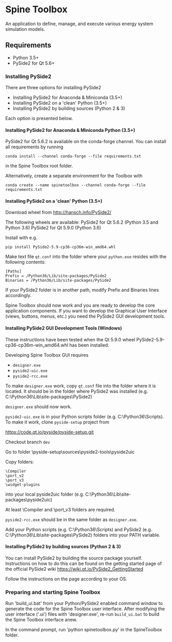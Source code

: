 # Spine Toolbox

An application to define, manage, and execute various energy system 
simulation models.

## Requirements

- Python 3.5+
- PySide2 for Qt 5.6+

### Installing PySide2

There are three options for installing PySide2

- Installing PySide2 for Anaconda & Miniconda (3.5+)
- Installing PySide2 on a 'clean' Python (3.5+)
- Installing PySide2 by building sources (Python 2 & 3)

Each option is presented below.

#### Installing PySide2 for Anaconda & Miniconda Python (3.5+)

PySide2 for Qt 5.6.2 is available on the conda-forge channel. You can install all requirements by running

    conda install --channel conda-forge --file requirements.txt

in the Spine Toolbox root folder.

Alternatively, create a separate environment for the Toolbox with 

	conda create --name spinetoolbox --channel conda-forge --file requirements.txt

#### Installing PySide2 on a 'clean' Python (3.5+)

Download wheel from http://hansch.info/PySide2/

The following wheels are available:
PySide2 for Qt 5.6.2 (Python 3.5 and Python 3.6)
PySide2 for Qt 5.9.0 (Python 3.6)

Install with e.g.

    pip install PySide2-5.9-cp36-cp36m-win_amd64.whl

Make text file `qt.conf` into the folder where your `python.exe` 
resides with the following contents:

    [Paths]
    Prefix = /Python36/Lib/site-packages/PySide2
    Binaries = /Python36/Lib/site-packages/PySide2

If your PySide2 folder is in another path, modify Prefix and Binaries 
lines accordingly.

Spine Toolbox should now work and you are ready to develop the core 
application components. If you want to develop the Graphical User 
Interface (views, buttons, menus, etc.) you need the PySide2 GUI 
development tools.

#### Installing PySide2 GUI Development Tools (Windows)

These instructions have been tested when the Qt 5.9.0 wheel 
PySide2-5.9-cp36-cp36m-win_amd64.whl has been installed.

Developing Spine Toolbox GUI requires

- `designer.exe`
- `pyside2-uic.exe`
- `pyside2-rcc.exe`

To make `designer.exe` work, copy `qt.conf` file into the folder where 
it is located. It should be in the folder where PySide2 was installed 
(e.g. C:\Python36\Lib\site-packages\PySide2)

`designer.exe` should now work.

`pyside2-uic.exe` is in your Python scripts folder 
(e.g. C:\Python36\Scripts). To make it work, clone `pyside-setup` 
project from

https://code.qt.io/pyside/pyside-setup.git

Checkout branch `dev`

Go to folder \pyside-setup\sources\pyside2-tools\pyside2uic

Copy folders:

    \Compiler
    \port_v2
    \port_v3
    \widget-plugins

into your local pyside2uic folder 
(e.g. C:\Python36\Lib\site-packages\pyside2uic)

At least \Compiler and \port_v3 folders are required.

`pyside2-rcc.exe` should be in the same folder as `designer.exe`.

Add your Python scripts (e.g. C:\Python36\Scripts) and PySide2 
(e.g. C:\Python36\Lib\site-packages\PySide2) folders into your PATH 
variable.

#### Installing PySide2 by building sources (Python 2 & 3)

You can install PySide2 by building the source package yourself. Instructions 
on how to do this can be found on the getting started page of the official
PySide2 wiki 
https://wiki.qt.io/PySide2_GettingStarted
  
Follow the instructions on the page according to your OS.

### Preparing and starting Spine Toolbox

Run 'build_ui.bat' from your Python/PySide2 enabled command window to generate
the code for the Spine Toolbox user interface.
After modifying the user interface ('.ui') files with 'designer.exe', re-run 
`build_ui.bat` to build the Spine Toolbox interface anew.

In the command prompt, run 'python spinetoolbox.py' in the SpineToolbox folder.

